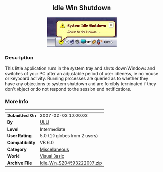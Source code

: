 ﻿<div align="center">

## Idle Win Shutdown

<img src="PIC200722956511409.JPG">
</div>

### Description

This little application runs in the system tray and shuts down Windows and switches of your PC after an adjustable period of user idleness, ie no mouse or keyboard activity. Running processes are queried as to whether they have any objections to system shutdown and are forcibly terminated if they don't object or do not respond to the session end notifications.
 
### More Info
 


<span>             |<span>
---                |---
**Submitted On**   |2007-02-02 10:00:02
**By**             |[ULLI](https://github.com/Planet-Source-Code/PSCIndex/blob/master/ByAuthor/ulli.md)
**Level**          |Intermediate
**User Rating**    |5.0 (10 globes from 2 users)
**Compatibility**  |VB 6\.0
**Category**       |[Miscellaneous](https://github.com/Planet-Source-Code/PSCIndex/blob/master/ByCategory/miscellaneous__1-1.md)
**World**          |[Visual Basic](https://github.com/Planet-Source-Code/PSCIndex/blob/master/ByWorld/visual-basic.md)
**Archive File**   |[Idle\_Win\_S204593222007\.zip](https://github.com/Planet-Source-Code/ulli-idle-win-shutdown__1-67774/archive/master.zip)








